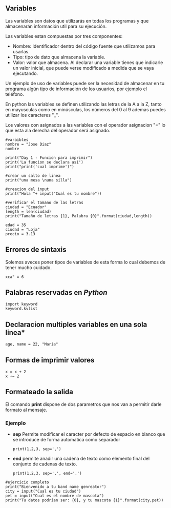 ## Variables

Las variables son datos que utilizarás en todas los programas y que almacenarán información util para su ejecución.

Las variables estan compuestas por tres componentes:
- Nombre: Identificador dentro del código fuente que utilizamos para usarlas.
- Tipo: tipo de dato que almacena la variable.
- Valor: valor que almacena. Al declarar una variable tienes que indicarle un valor inicial, que puede verse modificado a medida que se vaya ejecutando.

Un ejemplo de uso de variables puede ser la necesidad de almacenar en tu programa algún tipo de información de los usuarios, por ejemplo el teléfono.

En python las variables se definen utilizando las letras de la A a la Z, tanto en mayusculas como en minúsculas, los números del 0 al 9 ademas puedes utilizar los caracteres "_".

Los valores con asignados a las variables con el operador asignacion "=" lo que esta ala derecha del operador será asignado.

```
#varaibles 
nombre = "Jose Diaz"
nombre 
```

```
print("Day 1 - Funcion para imprimir")
print('La funcion se declara asi')
print("print('cual imprime')") 
```

```
#crear un salto de linea
print("una mesa \nuna silla")
```
```
#creacion del input
print("Hola "+ input("Cual es tu nombre")) 
```

```
#verificar el tamano de las letras
ciudad = "Ecuador"
length = len(ciudad)
print("Tamaño de letras {1}, Palabra {0}".format(ciudad,length)) 
```

``` 
edad = 35
ciudad = "Loja"
precio = 3.13
```

## **Errores de sintaxis**
Solemos aveces poner tipos de variables de esta forma lo cual debemos de tener mucho cuidado.

``` 
xca" = 6
```

## **Palabras reservadas en *Python***
```
import keyword
keyword.kvlist  
```

## **Declaracion multiples variables en una sola linea***

```
age, name = 22, "Maria"
```

## **Formas de imprimir valores**
``` 
x = x + 2
x += 2
```

## **Formateado la salida**

El comando **print** dispone de dos parametros que nos van a permitir darle formato al mensaje.

### Ejemplo

- **sep**
  Permite modificar el caracter por defecto de espacio en blanco que se introduce de forma automatica como separador

  ```
  print(1,2,3, sep=',') 
  ```

- **end**
  permite anadir una cadena de texto como elemento final del conjunto de cadenas de texto.

  ```
  print(1,2,3, sep=',', end='.') 
  ``` 
  
```
#ejercicio completo
print("Bienvenido a tu band name genreator")
city = input("Cual es tu ciudad")
pet = input("Cual es el nombre de mascota")
print("Tu datos podrian ser: {0}, y tu mascota {1}".format(city,pet)) 
```